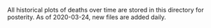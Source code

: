 All historical plots of deaths over time are stored in this directory for posterity. As of 2020-03-24, new files are 
added daily.
